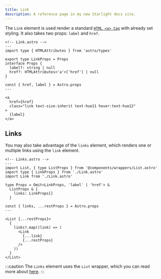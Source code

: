 ```yaml
---
title: Link
description: A reference page in my new Starlight docs site.
---
```


The `Link` element is used render a standard [`HTML <a> tag`](https://www.w3schools.com/tags/tag_a.asp) with already set styling. It also takes two props: `label` and `href`.

```astro
<!-- Link.astro -->
---
import type { HTMLAttributes } from 'astro/types'

export type LinkProps = Props
interface Props {
  label?: string | null
  href?: HTMLAttributes<'a'>['href'] | null
}

const { href, label } = Astro.props
---

<a
  href={href}
  class="link text-size-inherit text-hue11 hover:text-hue12"
>
  {label}
</a>

```

## Links

You may also take advantage of the `links` element, which renders one or multiple links using the `link` element.

```astro
<!-- Links.astro -->
---
import List, { type ListProps } from '@components/wrappers/List.astro'
import type { LinkProps } from './Link.astro'
import Link from './Link.astro'

type Props = Omit<LinkProps, 'label' | 'href'> &
  ListProps & {
    links: LinkProps[]
  }

const { links, ...restProps } = Astro.props
---

<List {...restProps}>
  {
    links?.map((link) => (
      <Link
        {...link}
        {...restProps}
      />
    ))
  }
</List>

```

:::caution
The `Links` element uses the `List` wrapper, which you can read more about [here](/wrappers/list).
:::
